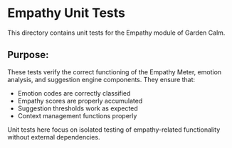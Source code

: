 # Empathy Unit Tests

This directory contains unit tests for the Empathy module of Garden Calm.

## Purpose:

These tests verify the correct functioning of the Empathy Meter, emotion analysis, and suggestion engine components. They ensure that:

- Emotion codes are correctly classified
- Empathy scores are properly accumulated
- Suggestion thresholds work as expected
- Context management functions properly

Unit tests here focus on isolated testing of empathy-related functionality without external dependencies.
